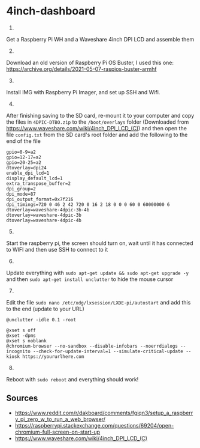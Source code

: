 # 4inch-dashboard

1. 
Get a Raspberry Pi WH and a Waveshare 4inch DPI LCD and assemble them

2.
Download an old version of Raspberry Pi OS Buster, I used this one: https://archive.org/details/2021-05-07-raspios-buster-armhf

3. 
Install IMG with Raspberry Pi Imager, and set up SSH and Wifi. 

4.
After finishing saving to the SD card, re-mount it to your computer and copy the files in `4DPIC-DTBO.zip` to the `/boot/overlays` folder (Downloaded from https://www.waveshare.com/wiki/4inch_DPI_LCD_(C)) and then open the file `config.txt` from the SD card's root folder and add the following to the end of the file

```
gpio=0-9=a2
gpio=12-17=a2
gpio=20-25=a2
dtoverlay=dpi24
enable_dpi_lcd=1
display_default_lcd=1
extra_transpose_buffer=2
dpi_group=2
dpi_mode=87
dpi_output_format=0x7f216
dpi_timings=720 0 46 2 42 720 0 16 2 18 0 0 0 60 0 60000000 6
dtoverlay=waveshare-4dpic-3b-4b
dtoverlay=waveshare-4dpic-3b
dtoverlay=waveshare-4dpic-4b
```

5. 
Start the raspberry pi, the screen should turn on, wait until it has connected to WIFI and then use SSH to connect to it

6. 
Update everything with `sudo apt-get update && sudo apt-get upgrade -y` and then `sudo apt-get install unclutter` to hide the mouse cursor

7. 
Edit the file `sudo nano /etc/xdg/lxsession/LXDE-pi/autostart` and add this to the end (update to your URL)

```
@unclutter -idle 0.1 -root

@xset s off
@xset -dpms
@xset s noblank
@chromium-browser --no-sandbox --disable-infobars --noerrdialogs --incognito --check-for-update-interval=1 --simulate-critical-update --kiosk https://yoururlhere.com
```

8. 
Reboot with `sudo reboot` and everything should work!


## Sources

* https://www.reddit.com/r/dakboard/comments/fgiqn3/setup_a_raspberry_pi_zero_w_to_run_a_web_browser/
* https://raspberrypi.stackexchange.com/questions/69204/open-chromium-full-screen-on-start-up
* https://www.waveshare.com/wiki/4inch_DPI_LCD_(C)
